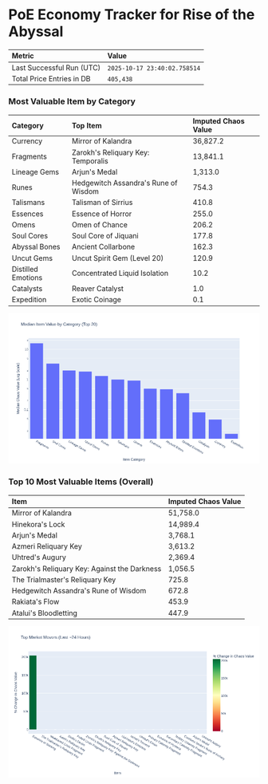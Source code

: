 # PoE Economy Tracker for Rise of the Abyssal

<!-- START_MAINTENANCE -->
| Metric | Value |
|:---|:---|
| Last Successful Run (UTC) | `2025-10-17 23:40:02.758514` |
| Total Price Entries in DB | `405,438` |

<!-- END_MAINTENANCE -->

<!-- START_DATAFRAME_DEBUG -->
<!-- END_DATAFRAME_DEBUG -->

<!-- START_CATEGORY_ANALYSIS -->
### Most Valuable Item by Category
| Category | Top Item | Imputed Chaos Value |
| :--- | :--- | :--- |
| Currency | Mirror of Kalandra | 36,827.2 |
| Fragments | Zarokh's Reliquary Key: Temporalis | 13,841.1 |
| Lineage Gems | Arjun's Medal | 1,313.0 |
| Runes | Hedgewitch Assandra's Rune of Wisdom | 754.3 |
| Talismans | Talisman of Sirrius | 410.8 |
| Essences | Essence of Horror | 255.0 |
| Omens | Omen of Chance | 206.2 |
| Soul Cores | Soul Core of Jiquani | 177.8 |
| Abyssal Bones | Ancient Collarbone | 162.3 |
| Uncut Gems | Uncut Spirit Gem (Level 20) | 120.9 |
| Distilled Emotions | Concentrated Liquid Isolation | 10.2 |
| Catalysts | Reaver Catalyst | 1.0 |
| Expedition | Exotic Coinage | 0.1 |


![Category Analysis Chart](charts/category_analysis.png)
<!-- END_ANALYSIS -->

<!-- START_ANALYSIS -->
### Top 10 Most Valuable Items (Overall)
| Item | Imputed Chaos Value |
| :--- | :--- |
| Mirror of Kalandra | 51,758.0 |
| Hinekora's Lock | 14,989.4 |
| Arjun's Medal | 3,768.1 |
| Azmeri Reliquary Key | 3,613.2 |
| Uhtred's Augury | 2,369.4 |
| Zarokh's Reliquary Key: Against the Darkness | 1,056.5 |
| The Trialmaster's Reliquary Key | 725.8 |
| Hedgewitch Assandra's Rune of Wisdom | 672.8 |
| Rakiata's Flow | 453.9 |
| Atalui's Bloodletting | 447.9 |


![Market Movers Chart](charts/market_movers.png)
<!-- END_ANALYSIS -->
